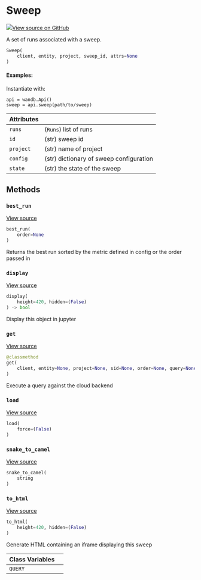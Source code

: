 # Sweep



[![](https://www.tensorflow.org/images/GitHub-Mark-32px.png)View source on GitHub](https://www.github.com/wandb/client/tree/latest/wandb/apis/public.py#L2417-L2594)



A set of runs associated with a sweep.

```python
Sweep(
    client, entity, project, sweep_id, attrs=None
)
```





#### Examples:

Instantiate with:
```
api = wandb.Api()
sweep = api.sweep(path/to/sweep)
```





| Attributes |  |
| :--- | :--- |
|  `runs` |  (`Runs`) list of runs |
|  `id` |  (str) sweep id |
|  `project` |  (str) name of project |
|  `config` |  (str) dictionary of sweep configuration |
|  `state` |  (str) the state of the sweep |



## Methods

<h3 id="best_run"><code>best_run</code></h3>

[View source](https://www.github.com/wandb/client/tree/latest/wandb/apis/public.py#L2494-L2517)

```python
best_run(
    order=None
)
```

Returns the best run sorted by the metric defined in config or the order passed in


<h3 id="display"><code>display</code></h3>

[View source](https://www.github.com/wandb/client/tree/latest/wandb/apis/public.py#L944-L955)

```python
display(
    height=420, hidden=(False)
) -> bool
```

Display this object in jupyter


<h3 id="get"><code>get</code></h3>

[View source](https://www.github.com/wandb/client/tree/latest/wandb/apis/public.py#L2537-L2576)

```python
@classmethod
get(
    client, entity=None, project=None, sid=None, order=None, query=None, **kwargs
)
```

Execute a query against the cloud backend


<h3 id="load"><code>load</code></h3>

[View source](https://www.github.com/wandb/client/tree/latest/wandb/apis/public.py#L2475-L2483)

```python
load(
    force=(False)
)
```




<h3 id="snake_to_camel"><code>snake_to_camel</code></h3>

[View source](https://www.github.com/wandb/client/tree/latest/wandb/apis/public.py#L940-L942)

```python
snake_to_camel(
    string
)
```




<h3 id="to_html"><code>to_html</code></h3>

[View source](https://www.github.com/wandb/client/tree/latest/wandb/apis/public.py#L2578-L2586)

```python
to_html(
    height=420, hidden=(False)
)
```

Generate HTML containing an iframe displaying this sweep






| Class Variables |  |
| :--- | :--- |
|  `QUERY`<a id="QUERY"></a> |   |

